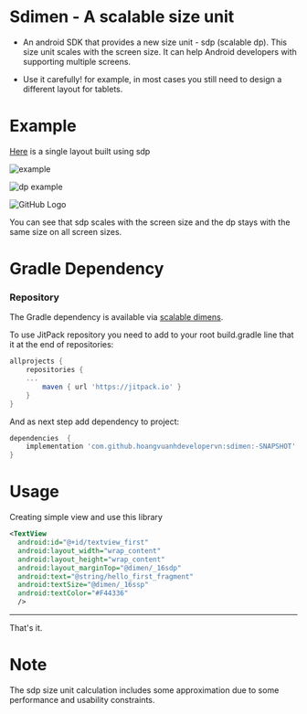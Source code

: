 # Sdimen - A scalable size unit  
- An android SDK that provides a new size unit - sdp (scalable dp). This size unit scales with the screen size. It can help Android developers with supporting multiple screens.  

- Use it carefully! for example, in most cases you still need to design a different layout for tablets.

# Example
[Here](https://github.com/hoangvuanhdevelopervn/sdimen/blob/master/app/src/main/res/layout/fragment_first.xml) is a single layout built using sdp


![example](https://firebasestorage.googleapis.com/v0/b/contact-15400.appspot.com/o/Images%2FScreenshots%2FScreenshot_1597152376.png?alt=media&token=0e0b64be-71ab-468f-8305-8d463e789f3e)


![dp example](https://firebasestorage.googleapis.com/v0/b/contact-15400.appspot.com/o/Images%2FScreenshots%2FScreenshot_2020-08-11-20-30-32-787_com.hvasoftware.hdimensions.jpg?alt=media&token=4a480acf-e702-495d-abad-d58d094bc116)


![GitHub Logo](https://firebasestorage.googleapis.com/v0/b/contact-15400.appspot.com/o/Images%2FScreenshots%2FScreenshot_2020-08-11-20-30-38-199_com.hvasoftware.hdimensions.jpg?alt=media&token=018a2c7e-ed0e-4fc7-86fc-48cf13b79d87)


You can see that sdp scales with the screen size and the dp stays with the same size on all screen sizes.


# Gradle Dependency

### Repository

The Gradle dependency is available via [scalable dimens](https://jitpack.io/#hoangvuanhdevelopervn/sdime).

To use JitPack repository you need to add to your root build.gradle line that it at the end of repositories:

```gradle
allprojects {
    repositories {
	... 
        maven { url 'https://jitpack.io' }
    }
}
```

And as next step add dependency to project:

```gradle
dependencies  {
    implementation 'com.github.hoangvuanhdevelopervn:sdimen:-SNAPSHOT'
}
```


  
  # Usage


Creating simple view and use this library

```xml
<TextView  
  android:id="@+id/textview_first"  
  android:layout_width="wrap_content"  
  android:layout_height="wrap_content"  
  android:layout_marginTop="@dimen/_16sdp"  
  android:text="@string/hello_first_fragment"  
  android:textSize="@dimen/_16ssp"  
  android:textColor="#F44336"  
  />
```


---
That's it.
  
  
# Note  
The sdp size unit calculation includes some approximation due to some performance and usability constraints.

